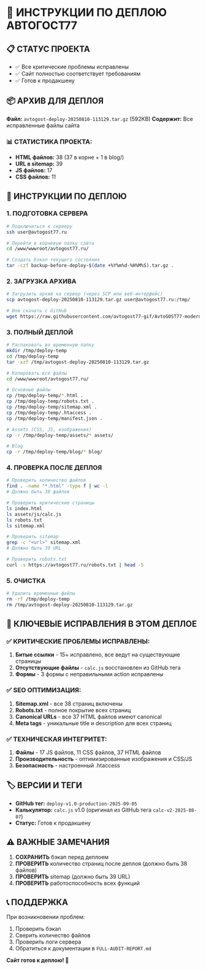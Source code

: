 # 🚀 ИНСТРУКЦИИ ПО ДЕПЛОЮ АВТОГОСТ77

## 📋 СТАТУС ПРОЕКТА
- ✅ Все критические проблемы исправлены
- ✅ Сайт полностью соответствует требованиям
- ✅ Готов к продакшену

## 📦 АРХИВ ДЛЯ ДЕПЛОЯ
**Файл:** `avtogost-deploy-20250810-113129.tar.gz` (592KB)
**Содержит:** Все исправленные файлы сайта

### 📊 СТАТИСТИКА ПРОЕКТА:
- **HTML файлов:** 38 (37 в корне + 1 в blog/)
- **URL в sitemap:** 39
- **JS файлов:** 17
- **CSS файлов:** 11

## 🔧 ИНСТРУКЦИИ ПО ДЕПЛОЮ

### 1. ПОДГОТОВКА СЕРВЕРА
```bash
# Подключиться к серверу
ssh user@avtogost77.ru

# Перейти в корневую папку сайта
cd /www/wwwroot/avtogost77.ru/

# Создать бэкап текущего состояния
tar -czf backup-before-deploy-$(date +%Y%m%d-%H%M%S).tar.gz .
```

### 2. ЗАГРУЗКА АРХИВА
```bash
# Загрузить архив на сервер (через SCP или веб-интерфейс)
scp avtogost-deploy-20250810-113129.tar.gz user@avtogost77.ru:/tmp/

# Или скачать с GitHub
wget https://raw.githubusercontent.com/avtogost77-gif/AvtoGOST77-modern/main/avtogost-deploy-20250810-113129.tar.gz
```

### 3. ПОЛНЫЙ ДЕПЛОЙ
```bash
# Распаковать во временную папку
mkdir /tmp/deploy-temp
cd /tmp/deploy-temp
tar -xzf /tmp/avtogost-deploy-20250810-113129.tar.gz

# Копировать все файлы
cd /www/wwwroot/avtogost77.ru/

# Основные файлы
cp /tmp/deploy-temp/*.html .
cp /tmp/deploy-temp/robots.txt .
cp /tmp/deploy-temp/sitemap.xml .
cp /tmp/deploy-temp/.htaccess .
cp /tmp/deploy-temp/manifest.json .

# Assets (CSS, JS, изображения)
cp -r /tmp/deploy-temp/assets/* assets/

# Blog
cp -r /tmp/deploy-temp/blog/* blog/
```

### 4. ПРОВЕРКА ПОСЛЕ ДЕПЛОЯ
```bash
# Проверить количество файлов
find . -name "*.html" -type f | wc -l
# Должно быть 38 файлов

# Проверить критические страницы
ls index.html
ls assets/js/calc.js
ls robots.txt
ls sitemap.xml

# Проверить sitemap
grep -c "<url>" sitemap.xml
# Должно быть 39 URL

# Проверить robots.txt
curl -s https://avtogost77.ru/robots.txt | head -5
```

### 5. ОЧИСТКА
```bash
# Удалить временные файлы
rm -rf /tmp/deploy-temp
rm /tmp/avtogost-deploy-20250810-113129.tar.gz
```

## 🎯 КЛЮЧЕВЫЕ ИСПРАВЛЕНИЯ В ЭТОМ ДЕПЛОЕ

### ✅ КРИТИЧЕСКИЕ ПРОБЛЕМЫ ИСПРАВЛЕНЫ:
1. **Битые ссылки** - 15+ исправлено, все ведут на существующие страницы
2. **Отсутствующие файлы** - `calc.js` восстановлен из GitHub тега
3. **Формы** - 3 формы с неправильными action исправлены

### ✅ SEO ОПТИМИЗАЦИЯ:
1. **Sitemap.xml** - все 38 страниц включены
2. **Robots.txt** - полное покрытие всех страниц
3. **Canonical URLs** - все 37 HTML файлов имеют canonical
4. **Meta tags** - уникальные title и description для всех страниц

### ✅ ТЕХНИЧЕСКАЯ ИНТЕГРИТЕТ:
1. **Файлы** - 17 JS файлов, 11 CSS файлов, 37 HTML файлов
2. **Производительность** - оптимизированные изображения и CSS/JS
3. **Безопасность** - настроенный .htaccess

## 🏷️ ВЕРСИИ И ТЕГИ
- **GitHub тег:** `deploy-v1.0-production-2025-09-05`
- **Калькулятор:** `calc.js` v1.0 (оригинал из GitHub тега `calc-v2-2025-08-07`)
- **Статус:** Готов к продакшену

## ⚠️ ВАЖНЫЕ ЗАМЕЧАНИЯ
1. **СОХРАНИТЬ** бэкап перед деплоем
2. **ПРОВЕРИТЬ** количество страниц после деплоя (должно быть 38 файлов)
3. **ПРОВЕРИТЬ** sitemap (должно быть 39 URL)
4. **ПРОВЕРИТЬ** работоспособность всех функций

## 📞 ПОДДЕРЖКА
При возникновении проблем:
1. Проверить бэкап
2. Сверить количество файлов
3. Проверить логи сервера
4. Обратиться к документации в `FULL-AUDIT-REPORT.md`

**Сайт готов к деплою! 🚀**
